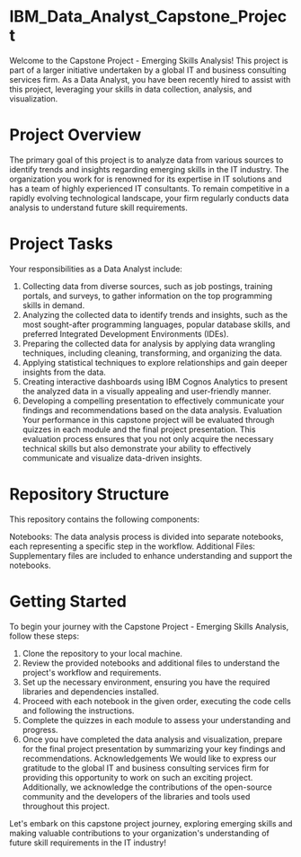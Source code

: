# IBM_Data_Analyst_Capstone_Project
Welcome to the Capstone Project - Emerging Skills Analysis! This project is part of a larger initiative undertaken by a global IT and business consulting services firm. As a Data Analyst, you have been recently hired to assist with this project, leveraging your skills in data collection, analysis, and visualization.

# Project Overview
The primary goal of this project is to analyze data from various sources to identify trends and insights regarding emerging skills in the IT industry. The organization you work for is renowned for its expertise in IT solutions and has a team of highly experienced IT consultants. To remain competitive in a rapidly evolving technological landscape, your firm regularly conducts data analysis to understand future skill requirements.

# Project Tasks
Your responsibilities as a Data Analyst include:

1. Collecting data from diverse sources, such as job postings, training portals, and surveys, to gather information on the top programming skills in demand.
2. Analyzing the collected data to identify trends and insights, such as the most sought-after programming languages, popular database skills, and preferred Integrated Development Environments (IDEs).
3. Preparing the collected data for analysis by applying data wrangling techniques, including cleaning, transforming, and organizing the data.
4. Applying statistical techniques to explore relationships and gain deeper insights from the data.
4. Creating interactive dashboards using IBM Cognos Analytics to present the analyzed data in a visually appealing and user-friendly manner.
6. Developing a compelling presentation to effectively communicate your findings and recommendations based on the data analysis.
Evaluation
Your performance in this capstone project will be evaluated through quizzes in each module and the final project presentation. This evaluation process ensures that you not only acquire the necessary technical skills but also demonstrate your ability to effectively communicate and visualize data-driven insights.

# Repository Structure
This repository contains the following components:

Notebooks: The data analysis process is divided into separate notebooks, each representing a specific step in the workflow.
Additional Files: Supplementary files are included to enhance understanding and support the notebooks.

# Getting Started
To begin your journey with the Capstone Project - Emerging Skills Analysis, follow these steps:

1. Clone the repository to your local machine.
2. Review the provided notebooks and additional files to understand the project's workflow and requirements.
3. Set up the necessary environment, ensuring you have the required libraries and dependencies installed.
4. Proceed with each notebook in the given order, executing the code cells and following the instructions.
5. Complete the quizzes in each module to assess your understanding and progress.
6. Once you have completed the data analysis and visualization, prepare for the final project presentation by summarizing your key findings and recommendations.
Acknowledgements
We would like to express our gratitude to the global IT and business consulting services firm for providing this opportunity to work on such an exciting project. Additionally, we acknowledge the contributions of the open-source community and the developers of the libraries and tools used throughout this project.

Let's embark on this capstone project journey, exploring emerging skills and making valuable contributions to your organization's understanding of future skill requirements in the IT industry!
